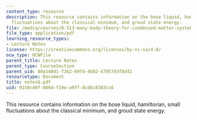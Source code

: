 ```yaml
---
content_type: resource
description: This resource contains information on the bose liquid, hamiltorian, small
  fluctuations about the classical minimum, and groud state energy.
file: /media/courses/8-513-many-body-theory-for-condensed-matter-systems-fall-2004/0150c40f009df19ea9ff8cd6c8383cc6_notes6.pdf
file_type: application/pdf
learning_resource_types:
- Lecture Notes
license: https://creativecommons.org/licenses/by-nc-sa/4.0/
ocw_type: OCWFile
parent_title: Lecture Notes
parent_type: CourseSection
parent_uid: 89a148d1-f362-69f4-4602-4795793f8d41
resourcetype: Document
title: notes6.pdf
uid: 0150c40f-009d-f19e-a9ff-8cd6c8383cc6
---
```

This resource contains information on the bose liquid, hamiltorian, small fluctuations about the classical minimum, and groud state energy.